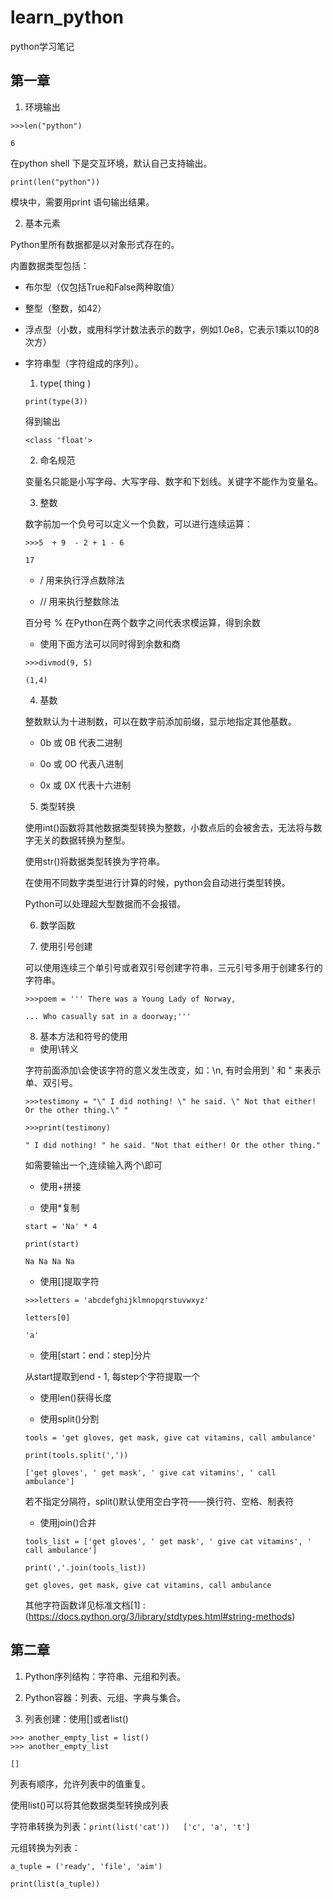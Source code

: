 # learn_python
python学习笔记

## 第一章
 1. 环境输出
 
 `>>>len("python")`
 
`6`

在python shell 下是交互环境，默认自己支持输出。

`print(len("python"))`

模块中，需要用print 语句输出结果。

 2. 基本元素
 
Python里所有数据都是以对象形式存在的。

内置数据类型包括：

* 布尔型（仅包括True和False两种取值）

* 整型（整数，如42）

* 浮点型（小数，或用科学计数法表示的数字，例如1.0e8，它表示1乘以10的8次方）

* 字符串型（字符组成的序列）。

	1. type( thing )
	
	`print(type(3))`
	
	得到输出
	
	`<class 'float'>`
	
	2.  命名规范
	
	变量名只能是小写字母、大写字母、数字和下划线。关键字不能作为变量名。
	
	3. 整数
	
	数字前加一个负号可以定义一个负数，可以进行连续运算：
	
	`>>>5  + 9  - 2 + 1 - 6 `
	
	`17`
	
	* / 用来执行浮点数除法
	
	* // 用来执行整数除法
	
	百分号 % 在Python在两个数字之间代表求模运算，得到余数
	
	* 使用下面方法可以同时得到余数和商
	
	`>>>divmod(9, 5)`
	
	`(1,4)`
	
	4. 基数
	
	整数默认为十进制数，可以在数字前添加前缀，显示地指定其他基数。
	
	* 0b 或 0B 代表二进制
	
	* 0o 或 0O 代表八进制

	* 0x 或 0X 代表十六进制

	5. 类型转换
	
	使用int()函数将其他数据类型转换为整数，小数点后的会被舍去，无法将与数字无关的数据转换为整型。
	
	使用str()将数据类型转换为字符串。
	
	在使用不同数字类型进行计算的时候，python会自动进行类型转换。
	
	Python可以处理超大型数据而不会报错。
	
	6. 数学函数
	
	7. 使用引号创建
	
	可以使用连续三个单引号或者双引号创建字符串，三元引号多用于创建多行的字符串。
	
	```
	>>>poem = ''' There was a Young Lady of Norway,

	... Who casually sat in a doorway;'''
	```
	
	8. 基本方法和符号的使用
	
	* 使用\转义

	字符前面添加\会使该字符的意义发生改变，如：\n, 有时会用到 \' 和 \" 来表示单、双引号。
	
	`>>>testimony = "\" I did nothing! \" he said. \" Not that either! Or the other thing.\" "` 
	
	`>>>print(testimony)`
	
	`" I did nothing! " he said. "Not that either! Or the other thing." `
	
	如需要输出一个\,连续输入两个\\即可
	
	* 使用+拼接
	
	* 使用*复制
	
	`start = 'Na' * 4` 
	
	`print(start)`
	
	`Na Na Na Na`
	
	* 使用[]提取字符
	
	`>>>letters = 'abcdefghijklmnopqrstuvwxyz'`
	
	`letters[0]`
	
	`'a'`
	
	* 使用[start：end：step]分片
	
	从start提取到end - 1, 每step个字符提取一个
	
	* 使用len()获得长度
	
	* 使用split()分割
	
	`tools = 'get gloves, get mask, give cat vitamins, call ambulance'`
	
	`print(tools.split(','))`
	
	`['get gloves', ' get mask', ' give cat vitamins', ' call ambulance']`
	
	若不指定分隔符，split()默认使用空白字符——换行符、空格、制表符
	
	* 使用join()合并
	
	`tools_list = ['get gloves', ' get mask', ' give cat vitamins', ' call ambulance']`
	
	`print(','.join(tools_list))`
	
	`get gloves, get mask, give cat vitamins, call ambulance`
	
	其他字符函数详见标准文档[1] : (https://docs.python.org/3/library/stdtypes.html#string-methods)
	
## 第二章

1. Python序列结构：字符串、元组和列表。

2. Python容器：列表、元组、字典与集合。

3. 列表创建：使用[]或者list()

```
>>> another_empty_list = list()
>>> another_empty_list

[]
```

列表有顺序，允许列表中的值重复。

使用list()可以将其他数据类型转换成列表

字符串转换为列表：`print(list('cat'))   ['c', 'a', 't']`

元组转换为列表：
```
a_tuple = ('ready', 'file', 'aim')

print(list(a_tuple))
```
	
